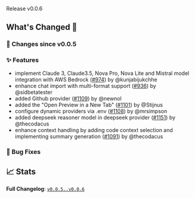Release v0.0.6

## What's Changed 🌟

### 🔄 Changes since v0.0.5

### ✨ Features

- implement Claude 3, Claude3.5, Nova Pro, Nova Lite and Mistral model integration with AWS Bedrock ([#974](https://github.com/stackblitz-labs/bolt.diy/pull/974)) by @kunjabijukchhe
- enhance chat import with multi-format support ([#936](https://github.com/stackblitz-labs/bolt.diy/pull/936)) by @sidbetatester
- added Github provider ([#1109](https://github.com/stackblitz-labs/bolt.diy/pull/1109)) by @newnol
- added the "Open Preview in a New Tab" ([#1101](https://github.com/stackblitz-labs/bolt.diy/pull/1101)) by @Stijnus
- configure dynamic providers via .env ([#1108](https://github.com/stackblitz-labs/bolt.diy/pull/1108)) by @mrsimpson
- added deepseek reasoner model in deepseek provider ([#1151](https://github.com/stackblitz-labs/bolt.diy/pull/1151)) by @thecodacus
- enhance context handling by adding code context selection and implementing summary generation ([#1091](https://github.com/stackblitz-labs/bolt.diy/pull/1091)) by @thecodacus

### 🐛 Bug Fixes

## 📈 Stats

**Full Changelog**: [`v0.0.5..v0.0.6`](https://github.com/stackblitz-labs/bolt.diy/compare/v0.0.5...v0.0.6)
